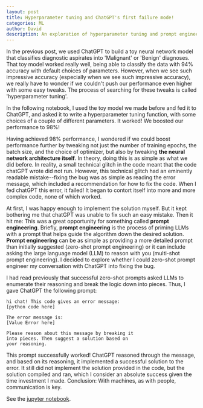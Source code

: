 ```yaml
---
layout: post
title: Hyperparameter tuning and ChatGPT's first failure mode!
categories: ML
author: David
description: An exploration of hyperparameter tuning and prompt engineering with ChatGPT
---
```


In the previous post, we used ChatGPT to build a toy neural network model that classifies diagnostic aspirates into 'Malignant' or 'Benign' diagnoses. That toy model worked really well, being able to classify the data with 94% accuracy with default choices of parameters. However, when we see such impressive accuracy (especially when we see such impressive accuracy), we really have to wonder if we couldn't push our performance even higher with some easy tweaks. The process of searching for these tweaks is called 'hyperparameter tuning'. 

In the following notebook, I used the toy model we made before and fed it to ChatGPT, and asked it to write a hyperparameter tuning function, with some choices of a couple of different parameters. It worked! We boosted our performance to 98%!

Having achieved 98% performance, I wondered if we could boost performance further by tweaking not just the number of training epochs, the batch size, and the choice of optimizer, but also by tweaking **the neural network architecture itself**. In theory, doing this is as simple as what we did before. In reality, a small technical glitch in the code meant that the code chatGPT wrote did not run. However, this technical glitch had an eminently readable mistake--fixing the bug was as simple as reading the error message, which included a recommendation for how to fix the code. When I fed chatGPT this error, it failed! It began to contort itself into more and more complex code, none of which worked. 

At first, I was happy enough to implement the solution myself. But it kept bothering me that chatGPT was unable to fix such an easy mistake. Then it hit me: This was a great opportunity for something called **prompt engineering**. Briefly, **prompt engineering** is the process of priming LLMs with a prompt that helps guide the algorithm down the desired solution. **Prompt engineering** can be as simple as providing a more detailed prompt than initially suggested (zero-shot prompt engineering) or it can include asking the large language model (LLM) to reason with you (multi-shot prompt engineering). I decided to explore whether I could zero-shot prompt engineer my conversation with ChatGPT into fixing the bug.

I had read previously that successful zero-shot prompts asked LLMs to enumerate their reasoning and break the logic down into pieces. Thus, I gave ChatGPT the following prompt:

```
hi chat! This code gives an error message:
[python code here]

The error message is:
[Value Error here]

Please reason about this message by breaking it
into pieces. Then suggest a solution based on
your reasoning.
```

This prompt successfully worked! ChatGPT reasoned through the message, and based on its reasoning, it implemented a successful solution to the error. It still did not implement the solution provided in the code, but the solution compiled and ran, which I consider an absolute success given the time investment I made. Conclusion: With machines, as with people, communication is key.

See the [jupyter notebook](https://dangeles.github.io/jupyter/cross_val_tutorial.html).